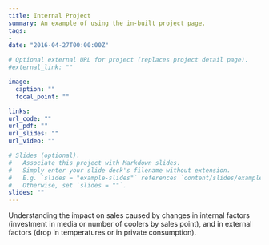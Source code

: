 ```yaml
---
title: Internal Project
summary: An example of using the in-built project page.
tags: 
-
date: "2016-04-27T00:00:00Z"

# Optional external URL for project (replaces project detail page).
#external_link: ""

image:
  caption: ""
  focal_point: ""

links:
url_code: ""
url_pdf: ""
url_slides: ""
url_video: ""

# Slides (optional).
#   Associate this project with Markdown slides.
#   Simply enter your slide deck's filename without extension.
#   E.g. `slides = "example-slides"` references `content/slides/example-slides.md`.
#   Otherwise, set `slides = ""`.
slides: ""
---
```


Understanding the impact on sales caused by changes in internal factors (investment in media or number of coolers by sales point), and in external factors (drop in temperatures or in private consumption).

